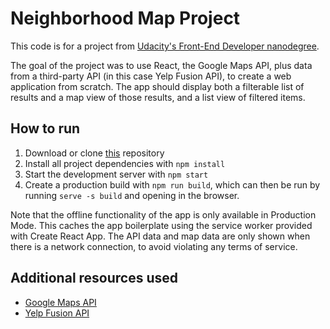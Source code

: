 # Neighborhood Map Project

This code is for a project from [Udacity's Front-End Developer nanodegree](https://www.udacity.com/course/front-end-web-developer-nanodegree--nd001).

The goal of the project was to use React, the Google Maps API, plus data from a third-party API (in this case Yelp Fusion API), to create a web application from scratch. The app should display both a filterable list of results and a map view of those results, and a list view of filtered items.

## How to run

1. Download or clone [this](https://github.com/marriete/reactnd-project-neighborhood-map) repository
2. Install all project dependencies with `npm install`
3. Start the development server with `npm start`
4. Create a production build with `npm run build`, which can then be run by running `serve -s build` and opening in the browser.

Note that the offline functionality of the app is only available in Production Mode. This caches the app boilerplate using the service worker provided with Create React App. The API data and map data are only shown when there is a network connection, to avoid violating any terms of service.

## Additional resources used
- [Google Maps API](https://developers.google.com/maps/documentation/)
- [Yelp Fusion API](https://www.yelp.com/fusion)
